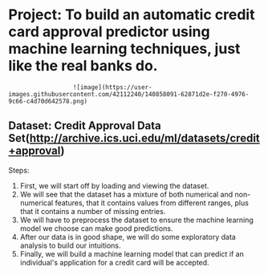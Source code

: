 # Project: To build an automatic credit card approval predictor using machine learning techniques, just like the real banks do.


                      ![image](https://user-images.githubusercontent.com/42112240/140858091-62871d2e-f270-4976-9c66-c4d70d642578.png)


Dataset: Credit Approval Data Set(http://archive.ics.uci.edu/ml/datasets/credit+approval)
--

Steps:
1) First, we will start off by loading and viewing the dataset.
2) We will see that the dataset has a mixture of both numerical and non-numerical features, that it contains values from different ranges, plus that it contains a number of missing entries.
3) We will have to preprocess the dataset to ensure the machine learning model we choose can make good predictions.
4) After our data is in good shape, we will do some exploratory data analysis to build our intuitions.
5) Finally, we will build a machine learning model that can predict if an individual's application for a credit card will be accepted.
